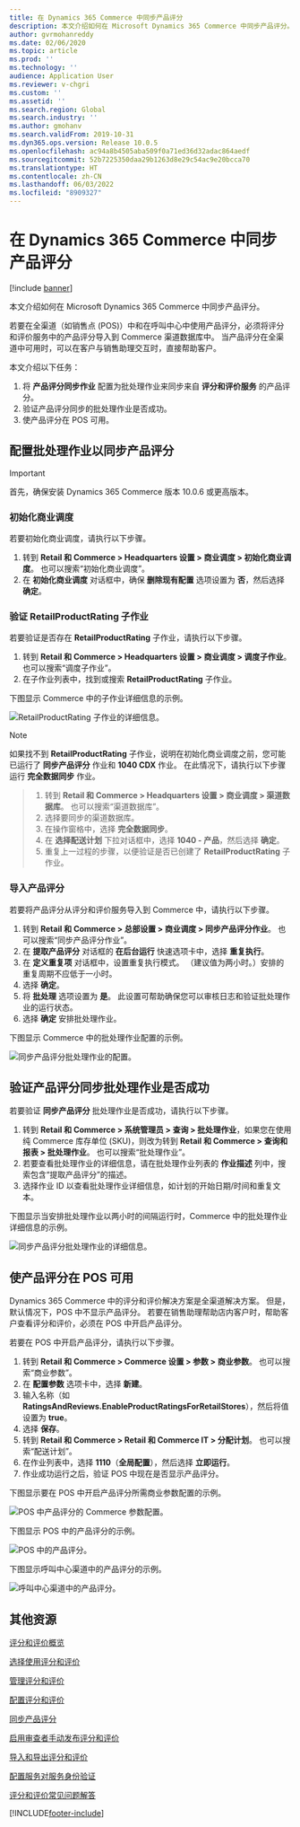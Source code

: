 ```yaml
---
title: 在 Dynamics 365 Commerce 中同步产品评分
description: 本文介绍如何在 Microsoft Dynamics 365 Commerce 中同步产品评分。
author: gvrmohanreddy
ms.date: 02/06/2020
ms.topic: article
ms.prod: ''
ms.technology: ''
audience: Application User
ms.reviewer: v-chgri
ms.custom: ''
ms.assetid: ''
ms.search.region: Global
ms.search.industry: ''
ms.author: gmohanv
ms.search.validFrom: 2019-10-31
ms.dyn365.ops.version: Release 10.0.5
ms.openlocfilehash: ac94a8b4505aba509f0a71ed36d32adac864aedf
ms.sourcegitcommit: 52b7225350daa29b1263d8e29c54ac9e20bcca70
ms.translationtype: HT
ms.contentlocale: zh-CN
ms.lasthandoff: 06/03/2022
ms.locfileid: "8909327"
---
```

# <a name="sync-product-ratings-in-dynamics-365-commerce"></a>在 Dynamics 365 Commerce 中同步产品评分

[!include [banner](includes/banner.md)]

本文介绍如何在 Microsoft Dynamics 365 Commerce 中同步产品评分。

若要在全渠道（如销售点 (POS)）中和在呼叫中心中使用产品评分，必须将评分和评价服务中的产品评分导入到 Commerce 渠道数据库中。 当产品评分在全渠道中可用时，可以在客户与销售助理交互时，直接帮助客户。

本文介绍以下任务：

1. 将 **产品评分同步作业** 配置为批处理作业来同步来自 **评分和评价服务** 的产品评分。
1. 验证产品评分同步的批处理作业是否成功。
1. 使产品评分在 POS 可用。

## <a name="configure-a-batch-job-to-synchronize-product-ratings"></a>配置批处理作业以同步产品评分

> [!IMPORTANT]
> 首先，确保安装 Dynamics 365 Commerce 版本 10.0.6 或更高版本。

### <a name="initialize-the-commerce-scheduler"></a>初始化商业调度

若要初始化商业调度，请执行以下步骤。

1. 转到 **Retail 和 Commerce \> Headquarters 设置 \>  商业调度 \> 初始化商业调度**。 也可以搜索“初始化商业调度”。
1. 在 **初始化商业调度** 对话框中，确保 **删除现有配置** 选项设置为 **否**，然后选择 **确定**。

### <a name="verify-the-retailproductrating-subjob"></a>验证 RetailProductRating 子作业

若要验证是否存在 **RetailProductRating** 子作业，请执行以下步骤。

1. 转到 **Retail 和 Commerce \> Headquarters 设置 \>  商业调度 \> 调度子作业**。 也可以搜索“调度子作业”。
1. 在子作业列表中，找到或搜索 **RetailProductRating** 子作业。

下图显示 Commerce 中的子作业详细信息的示例。

![RetailProductRating 子作业的详细信息。](media/rnr-hq-ratings-sub-job.png)

> [!NOTE]
> 如果找不到 **RetailProductRating** 子作业，说明在初始化商业调度之前，您可能已运行了 **同步产品评分** 作业和 **1040 CDX** 作业。 在此情况下，请执行以下步骤运行 **完全数据同步** 作业。

> 1. 转到 **Retail 和 Commerce \> Headquarters 设置 \>  商业调度 \> 渠道数据库**。 也可以搜索“渠道数据库”。
> 1. 选择要同步的渠道数据库。
> 1. 在操作窗格中，选择 **完全数据同步**。
> 1. 在 **选择配送计划** 下拉对话框中，选择 **1040 - 产品**，然后选择 **确定**。
> 1. 重复上一过程的步骤，以便验证是否已创建了 **RetailProductRating** 子作业。

### <a name="import-product-ratings"></a>导入产品评分

若要将产品评分从评分和评价服务导入到 Commerce 中，请执行以下步骤。

1. 转到 **Retail 和 Commerce \> 总部设置 \> 商业调度 \> 同步产品评分作业**。 也可以搜索“同步产品评分作业”。
1. 在 **提取产品评分** 对话框的 **在后台运行** 快速选项卡中，选择 **重复执行**。
1. 在 **定义重复项** 对话框中，设置重复执行模式。 （建议值为两小时。）安排的重复周期不应低于一小时。
1. 选择 **确定**。
1. 将 **批处理** 选项设置为 **是**。 此设置可帮助确保您可以审核日志和验证批处理作业的运行状态。
1. 选择 **确定** 安排批处理作业。

下图显示 Commerce 中的批处理作业配置的示例。

![同步产品评分批处理作业的配置。](media/rnr-hq-batchjob-recurrence.png)

## <a name="verify-that-the-batch-job-for-product-rating-synchronization-was-successful"></a>验证产品评分同步批处理作业是否成功

若要验证 **同步产品评分** 批处理作业是否成功，请执行以下步骤。

1. 转到 **Retail 和 Commerce \> 系统管理员 \> 查询 \> 批处理作业**，如果您在使用纯 Commerce 库存单位 (SKU)，则改为转到 **Retail 和 Commerce \> 查询和报表 \> 批处理作业**。 也可以搜索“批处理作业”。
1. 若要查看批处理作业的详细信息，请在批处理作业列表的 **作业描述** 列中，搜索包含“提取产品评分”的描述。
1. 选择作业 ID 以查看批处理作业详细信息，如计划的开始日期/时间和重复文本。

下图显示当安排批处理作业以两小时的间隔运行时，Commerce 中的批处理作业详细信息的示例。

![同步产品评分批处理作业的详细信息。](media/rnr-hq-batchjob-status-checking.png)

## <a name="make-product-ratings-available-at-the-pos"></a>使产品评分在 POS 可用

Dynamics 365 Commerce 中的评分和评价解决方案是全渠道解决方案。 但是，默认情况下，POS 中不显示产品评分。 若要在销售助理帮助店内客户时，帮助客户查看评分和评价，必须在 POS 中开启产品评分。

若要在 POS 中开启产品评分，请执行以下步骤。

1. 转到 **Retail 和 Commerce \> Commerce 设置 \> 参数 \> 商业参数**。 也可以搜索“商业参数”。
1. 在 **配置参数** 选项卡中，选择 **新建**。
1. 输入名称（如 **RatingsAndReviews.EnableProductRatingsForRetailStores**），然后将值设置为 **true**。
1. 选择 **保存**。
1. 转到 **Retail 和 Commerce \> Retail 和 Commerce IT \> 分配计划**。 也可以搜索“配送计划”。
1. 在作业列表中，选择 **1110**（**全局配置**），然后选择 **立即运行**。
1. 作业成功运行之后，验证 POS 中现在是否显示产品评分。

下图显示要在 POS 中开启产品评分所需商业参数配置的示例。

![POS 中产品评分的 Commerce 参数配置。](media/rnr-hq-enable-ratings-in-pos.png)

下图显示 POS 中的产品评分的示例。

![POS 中的产品评分。](media/rnr-pos-catalog-ratings.png)

下图显示呼叫中心渠道中的产品评分的示例。

![呼叫中心渠道中的产品评分。](media/rnr-call-center-ratings.png)

## <a name="additional-resources"></a>其他资源

[评分和评价概览](ratings-reviews-overview.md)

[选择使用评分和评价](opt-in-ratings-reviews.md)

[管理评分和评价](manage-reviews.md)

[配置评分和评价](configure-ratings-reviews.md)

[同步产品评分](sync-product-ratings.md)

[启用审查者手动发布评分和评价](manual-publish-rating-reviews.md)

[导入和导出评分和评价](import-export-reviews.md)

[配置服务对服务身份验证](service-to-service-auth.md)

[评分和评价常见问题解答](ratings-reviews-faq.md)


[!INCLUDE[footer-include](../includes/footer-banner.md)]

